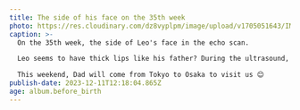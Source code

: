 ```yaml
---
title: The side of his face on the 35th week
photo: https://res.cloudinary.com/dz8vyplpm/image/upload/v1705051643/IMG_8081_iob2py.jpg
caption: >-
  On the 35th week, the side of Leo's face in the echo scan.

  Leo seems to have thick lips like his father? During the ultrasound, Leo seemed to be licking his lips or something, it was really cute!

  This weekend, Dad will come from Tokyo to Osaka to visit us 😊
publish-date: 2023-12-11T12:18:04.865Z
age: album.before_birth
---
```

